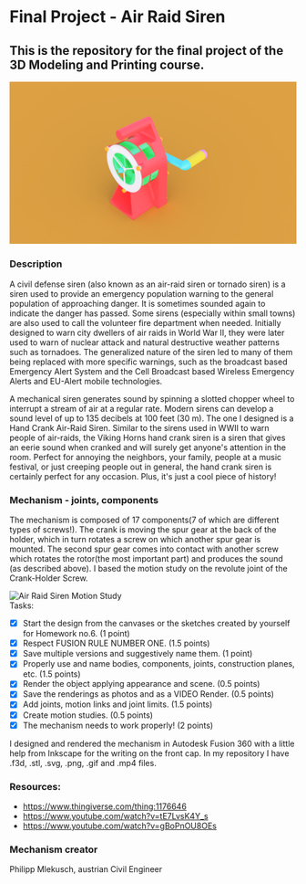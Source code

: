 # Final Project - Air Raid Siren
## This is the repository for the final project of the 3D Modeling and Printing course.

![Air Raid Siren Photo Render](https://github.com/DanNimara/3DMP/blob/master/Final%20Project/Air%20Raid%20Siren%20Photo%20Render%20scene.png)

### Description

A civil defense siren (also known as an air-raid siren or tornado siren) is a siren used to provide an emergency population warning to the general population of approaching danger. It is sometimes sounded again to indicate the danger has passed. Some sirens (especially within small towns) are also used to call the volunteer fire department when needed. Initially designed to warn city dwellers of air raids in World War II, they were later used to warn of nuclear attack and natural destructive weather patterns such as tornadoes. The generalized nature of the siren led to many of them being replaced with more specific warnings, such as the broadcast based Emergency Alert System and the Cell Broadcast based Wireless Emergency Alerts and EU-Alert mobile technologies.

A mechanical siren generates sound by spinning a slotted chopper wheel to interrupt a stream of air at a regular rate. Modern sirens can develop a sound level of up to 135 decibels at 100 feet (30 m). 
The one I designed is a Hand Crank Air-Raid Siren. Similar to the sirens used in WWII to warn people of air-raids, the Viking Horns hand crank siren is a siren that gives an eerie sound when cranked and will surely get anyone's attention in the room. Perfect for annoying the neighbors, your family, people at a music festival, or just creeping people out in general, the hand crank siren is certainly perfect for any occasion. Plus, it's just a cool piece of history!

### Mechanism - joints, components

The mechanism is composed of 17 components(7 of which are different types of screws!). The crank is moving the spur gear at the back of the holder, which in turn rotates a screw on which another spur gear is mounted. The second spur gear comes into contact with another screw which rotates the rotor(the most important part) and produces the sound (as described above). 
I based the motion study on the revolute joint of the Crank-Holder Screw.

  
  ![Air Raid Siren Motion Study](https://github.com/DanNimara/3DMP/blob/master/Final%20Project/Air%20Raid%20Siren%20GIF.gif)    
 Tasks:   
 - [x] Start the design from the canvases or the sketches created by
 yourself for Homework no.6. (1 point)   
 - [x] Respect FUSION RULE NUMBER ONE. (1.5 points)  
 - [x] Save multiple versions and suggestively name them. (1 point)   
 - [x] Properly use and name bodies, components, joints, construction
   planes, etc. (1.5 points)   
 - [x] Render the object applying appearance and scene. (0.5 points)  
 - [x] Save the renderings as photos and as a VIDEO Render. (0.5
      points)   
 - [x] Add joints, motion links and joint limits. (1.5 points)  
 - [x] Create motion studies. (0.5 points)  
 - [x] The mechanism needs to work properly! (2 points)  
 
I designed and rendered the mechanism in Autodesk Fusion 360 with a little help from Inkscape for the writing on the front cap. In my repository I have .f3d, .stl, .svg, .png, .gif and .mp4 files.

### Resources:
  - https://www.thingiverse.com/thing:1176646
  - https://www.youtube.com/watch?v=tE7LvsK4Y_s
  - https://www.youtube.com/watch?v=gBoPnOU8OEs
  
### Mechanism creator
Philipp Mlekusch, austrian Civil Engineer
